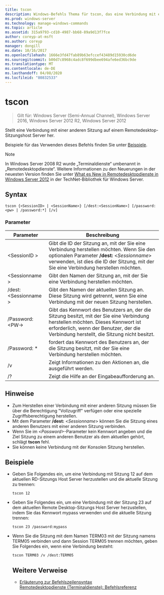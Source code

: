 ```yaml
---
title: tscon
description: Windows-Befehls Thema für tscon, das eine Verbindung mit einer anderen Sitzung auf einem Remotedesktop-Sitzungshost Server (RD-Sitzungs Host) herstellt.
ms.prod: windows-server
ms.technology: manage-windows-commands
ms.topic: article
ms.assetid: 315a9793-cd10-4987-bb68-89a9d13f7fce
author: coreyp-at-msft
ms.author: coreyp
manager: dongill
ms.date: 10/16/2017
ms.openlocfilehash: 1666e3fd47fab89b63efccef43489d15930cd6de
ms.sourcegitcommit: b00d7c8968c4adc8f699dbee694afe6ed36bc9de
ms.translationtype: MT
ms.contentlocale: de-DE
ms.lasthandoff: 04/08/2020
ms.locfileid: "80832533"
---
```

# <a name="tscon"></a>tscon

>Gilt für: Windows Server (Semi-Annual Channel), Windows Server 2016, Windows Server 2012 R2, Windows Server 2012

Stellt eine Verbindung mit einer anderen Sitzung auf einem Remotedesktop-Sitzungshost Server her.  

Beispiele für das Verwenden dieses Befehls finden Sie unter [Beispiele](#BKMK_examples).  

> [!NOTE]  
> In Windows Server 2008 R2 wurde „Terminaldienste“ umbenannt in „Remotedesktopdienste“. Weitere Informationen zu den Neuerungen in der neuesten Version finden Sie unter [What es New in Remotedesktopdienste in Windows Server 2012](https://technet.microsoft.com/library/hh831527) in der TechNet-Bibliothek für Windows Server.  

## <a name="syntax"></a>Syntax  
```  
tscon {<SessionID> | <SessionName>} [/dest:<SessionName>] [/password:<pw> | /password:*] [/v]  
```  
### <a name="parameters"></a>Parameter  

|Parameter|Beschreibung|  
|-------|--------|  
|\<SessionID >|Gibt die ID der Sitzung an, mit der Sie eine Verbindung herstellen möchten. Wenn Sie den optionalen Parameter **/dest:** <*Sessionname*> verwenden, ist dies die ID der Sitzung, mit der Sie eine Verbindung herstellen möchten.|  
|\<Sessionname >|Gibt den Namen der Sitzung an, mit der Sie eine Verbindung herstellen möchten.|  
|/dest:\<Sessionname >|Gibt den Namen der aktuellen Sitzung an. Diese Sitzung wird getrennt, wenn Sie eine Verbindung mit der neuen Sitzung herstellen.|  
|/Password:\<PW->|Gibt das Kennwort des Benutzers an, der die Sitzung besitzt, mit der Sie eine Verbindung herstellen möchten. Dieses Kennwort ist erforderlich, wenn der Benutzer, der die Verbindung herstellt, die Sitzung nicht besitzt.|  
|/Password: *|fordert das Kennwort des Benutzers an, der die Sitzung besitzt, mit der Sie eine Verbindung herstellen möchten.|  
|/v|Zeigt Informationen zu den Aktionen an, die ausgeführt werden.|  
|/?|Zeigt die Hilfe an der Eingabeaufforderung an.|  

## <a name="remarks"></a>Hinweise  
-   Zum Herstellen einer Verbindung mit einer anderen Sitzung müssen Sie über die Berechtigung "Vollzugriff" verfügen oder eine spezielle Zugriffsberechtigung herstellen.  
-   Mit dem Parameter **/dest:** <*Sessionname*> können Sie die Sitzung eines anderen Benutzers mit einer anderen Sitzung verbinden.  
-   Wenn Sie im <*Password*>-Parameter kein Kennwort angeben und die Ziel Sitzung zu einem anderen Benutzer als dem aktuellen gehört, schlägt **tscon** fehl.  
-   Sie können keine Verbindung mit der Konsolen Sitzung herstellen.  

## <a name="examples"></a><a name=BKMK_examples></a>Beispiele  
- Geben Sie Folgendes ein, um eine Verbindung mit Sitzung 12 auf dem aktuellen RD-Sitzungs Host Server herzustellen und die aktuelle Sitzung zu trennen:  
  ```  
  tscon 12  
  ```  
- Geben Sie Folgendes ein, um eine Verbindung mit der Sitzung 23 auf dem aktuellen Remote Desktop-Sitzungs Host Server herzustellen, indem Sie das Kennwort mypass verwenden und die aktuelle Sitzung trennen:  
  ```  
  tscon 23 /password:mypass  
  ```  
- Wenn Sie die Sitzung mit dem Namen TERM03 mit der Sitzung namens TERM05 verbinden und dann Session TERM05 trennen möchten, geben Sie Folgendes ein, wenn eine Verbindung besteht:  
  ```  
  tscon TERM03 /v /dest:TERM05  
  ```  
  ## <a name="additional-references"></a>Weitere Verweise  
  - [Erläuterung zur Befehlszeilensyntax](command-line-syntax-key.md)  
  [Remotedesktopdienste (Terminaldienste): Befehlsreferenz](remote-desktop-services-terminal-services-command-reference.md)  

